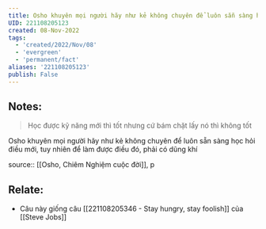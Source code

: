 ```yaml
---
title: Osho khuyên mọi người hãy như kẻ không chuyên để luôn sẵn sàng học hỏi điều mới
UID: 221108205123
created: 08-Nov-2022
tags:
  - 'created/2022/Nov/08'
  - 'evergreen'
  - 'permanent/fact'
aliases: '221108205123'
publish: False
---
```

## Notes:
> Học được kỹ năng mới thì tốt nhưng cứ bám chặt lấy nó thì không tốt

Osho khuyên mọi người hãy như kẻ không chuyên để luôn sẵn sàng học hỏi điều mới, tuy nhiên để làm được điều đó, phải có dũng khí

source:: [[Osho, Chiêm Nghiệm cuộc đời]], p

## Relate:
- Câu này giống câu [[221108205346 - Stay hungry, stay foolish]] của [[Steve Jobs]]